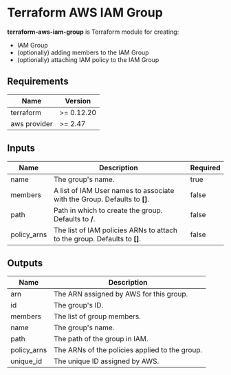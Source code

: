 # Terraform AWS IAM Group

**terraform-aws-iam-group** is Terraform module for creating:
 * IAM Group
 * (optionally) adding members to the IAM Group
 * (optionally) attaching IAM policy to the IAM Group 

## Requirements

| Name | Version |
|------|---------|
| terraform | >= 0.12.20 |
| aws provider | >= 2.47 |

## Inputs

| Name | Description | Required |
|------|-------------|----------|
| name | The group's name. | true
| members | A list of IAM User names to associate with the Group. Defaults to **[]**. | false
| path | Path in which to create the group. Defaults to **/**. | false
| policy_arns | The list of IAM policies ARNs to attach to the group. Defaults to **[]**. | false

## Outputs

| Name | Description |
|------|-------------|
| arn | The ARN assigned by AWS for this group. |
| id | The group's ID. |
| members | The list of group members. |
| name | The group's name. |
| path | The path of the group in IAM. |
| policy_arns | The ARNs of the policies applied to the group. |
| unique_id | The unique ID assigned by AWS. |
